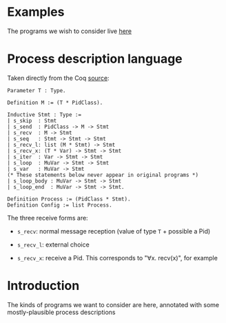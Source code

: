 # Examples

The programs we wish to consider live [here](examples)



# Process description language

Taken directly from the Coq [source](reduce/ProcessRewrite.v):

~~~~{.coq}
Parameter T : Type.

Definition M := (T * PidClass).

Inductive Stmt : Type :=
| s_skip  : Stmt
| s_send  : PidClass -> M -> Stmt
| s_recv  : M -> Stmt
| s_seq   : Stmt -> Stmt -> Stmt
| s_recv_l: list (M * Stmt) -> Stmt
| s_recv_x: (T * Var) -> Stmt -> Stmt
| s_iter  : Var -> Stmt -> Stmt
| s_loop  : MuVar -> Stmt -> Stmt
| s_var   : MuVar -> Stmt
(* These statements below never appear in original programs *)
| s_loop_body : MuVar -> Stmt -> Stmt
| s_loop_end  : MuVar -> Stmt -> Stmt.

Definition Process := (PidClass * Stmt).
Definition Config := list Process.
~~~~

The three receive forms are:

- `s_recv`: normal message reception (value of type `T` + possible a Pid)

- `s_recv_l`: external choice

- `s_recv_x`: receive a Pid. This corresponds to "∀x. recv(x)", for example

# Introduction

The kinds of programs we want to consider are here, annotated with
some mostly-plausible process descriptions
